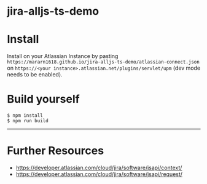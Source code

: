 # jira-alljs-ts-demo

# Install

Install on your Atlassian Instance by pasting ```https://mararn1618.github.io/jira-alljs-ts-demo/atlassian-connect.json``` on ```https://<your instance>.atlassian.net/plugins/servlet/upm``` (dev mode needs to be enabled).

# Build yourself

```
$ npm install
$ npm run build
```


---

# Further Resources
* https://developer.atlassian.com/cloud/jira/software/jsapi/context/
* https://developer.atlassian.com/cloud/jira/software/jsapi/request/
